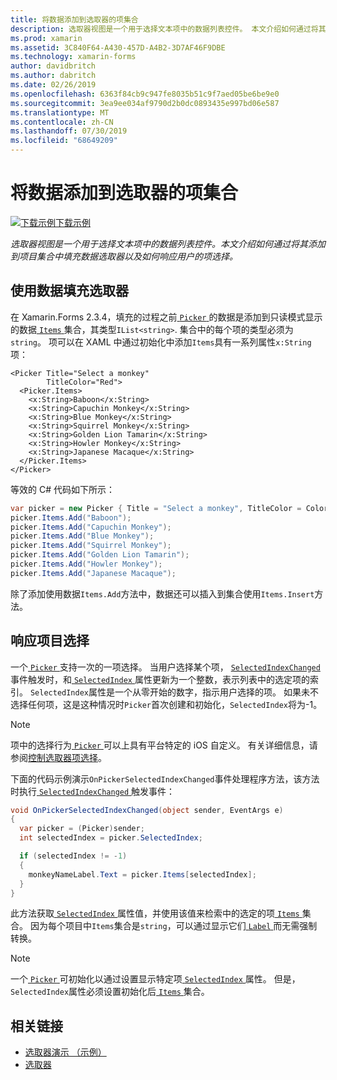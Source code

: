 ```yaml
---
title: 将数据添加到选取器的项集合
description: 选取器视图是一个用于选择文本项中的数据列表控件。 本文介绍如何通过将其添加到项目集合中填充数据选取器以及如何响应用户的项选择。
ms.prod: xamarin
ms.assetid: 3C840F64-A430-457D-A4B2-3D7AF46F9DBE
ms.technology: xamarin-forms
author: davidbritch
ms.author: dabritch
ms.date: 02/26/2019
ms.openlocfilehash: 6363f84cb9c947fe8035b51c9f7aed05be6be9e0
ms.sourcegitcommit: 3ea9ee034af9790d2b0dc0893435e997bd06e587
ms.translationtype: MT
ms.contentlocale: zh-CN
ms.lasthandoff: 07/30/2019
ms.locfileid: "68649209"
---
```

# <a name="adding-data-to-a-pickers-items-collection"></a>将数据添加到选取器的项集合

[![下载示例](~/media/shared/download.png)下载示例](https://docs.microsoft.com/samples/xamarin/xamarin-forms-samples/userinterface-pickerdemo)

_选取器视图是一个用于选择文本项中的数据列表控件。本文介绍如何通过将其添加到项目集合中填充数据选取器以及如何响应用户的项选择。_

## <a name="populating-a-picker-with-data"></a>使用数据填充选取器

在 Xamarin.Forms 2.3.4，填充的过程之前[ `Picker` ](xref:Xamarin.Forms.Picker)的数据是添加到只读模式显示的数据[ `Items` ](xref:Xamarin.Forms.Picker.Items)集合，其类型`IList<string>`. 集合中的每个项的类型必须为`string`。 项可以在 XAML 中通过初始化中添加`Items`具有一系列属性`x:String`项：

```xaml
<Picker Title="Select a monkey"
        TitleColor="Red">
  <Picker.Items>
    <x:String>Baboon</x:String>
    <x:String>Capuchin Monkey</x:String>
    <x:String>Blue Monkey</x:String>
    <x:String>Squirrel Monkey</x:String>
    <x:String>Golden Lion Tamarin</x:String>
    <x:String>Howler Monkey</x:String>
    <x:String>Japanese Macaque</x:String>
  </Picker.Items>
</Picker>
```

等效的 C# 代码如下所示：

```csharp
var picker = new Picker { Title = "Select a monkey", TitleColor = Color.Red };
picker.Items.Add("Baboon");
picker.Items.Add("Capuchin Monkey");
picker.Items.Add("Blue Monkey");
picker.Items.Add("Squirrel Monkey");
picker.Items.Add("Golden Lion Tamarin");
picker.Items.Add("Howler Monkey");
picker.Items.Add("Japanese Macaque");
```

除了添加使用数据`Items.Add`方法中，数据还可以插入到集合使用`Items.Insert`方法。

## <a name="responding-to-item-selection"></a>响应项目选择

一个[ `Picker` ](xref:Xamarin.Forms.Picker)支持一次的一项选择。 当用户选择某个项， [ `SelectedIndexChanged` ](xref:Xamarin.Forms.Picker.SelectedIndexChanged)事件触发时，和[ `SelectedIndex` ](xref:Xamarin.Forms.Picker.SelectedIndex)属性更新为一个整数，表示列表中的选定项的索引。 `SelectedIndex`属性是一个从零开始的数字，指示用户选择的项。 如果未不选择任何项，这是这种情况时`Picker`首次创建和初始化，`SelectedIndex`将为-1。

> [!NOTE]
> 项中的选择行为[ `Picker` ](xref:Xamarin.Forms.Picker)可以上具有平台特定的 iOS 自定义。 有关详细信息，请参阅[控制选取器项选择](~/xamarin-forms/platform/ios/picker-selection.md)。

下面的代码示例演示`OnPickerSelectedIndexChanged`事件处理程序方法，该方法时执行[ `SelectedIndexChanged` ](xref:Xamarin.Forms.Picker.SelectedIndexChanged)触发事件：

```csharp
void OnPickerSelectedIndexChanged(object sender, EventArgs e)
{
  var picker = (Picker)sender;
  int selectedIndex = picker.SelectedIndex;

  if (selectedIndex != -1)
  {
    monkeyNameLabel.Text = picker.Items[selectedIndex];
  }
}
```

此方法获取[ `SelectedIndex` ](xref:Xamarin.Forms.Picker.SelectedIndex)属性值，并使用该值来检索中的选定的项[ `Items` ](xref:Xamarin.Forms.Picker.Items)集合。 因为每个项目中`Items`集合是`string`，可以通过显示它们[ `Label` ](xref:Xamarin.Forms.Label)而无需强制转换。

> [!NOTE]
> 一个[ `Picker` ](xref:Xamarin.Forms.Picker)可初始化以通过设置显示特定项[ `SelectedIndex` ](xref:Xamarin.Forms.Picker.SelectedIndex)属性。 但是，`SelectedIndex`属性必须设置初始化后[ `Items` ](xref:Xamarin.Forms.Picker.Items)集合。

## <a name="related-links"></a>相关链接

- [选取器演示 （示例）](https://docs.microsoft.com/samples/xamarin/xamarin-forms-samples/userinterface-pickerdemo)
- [选取器](xref:Xamarin.Forms.Picker)
